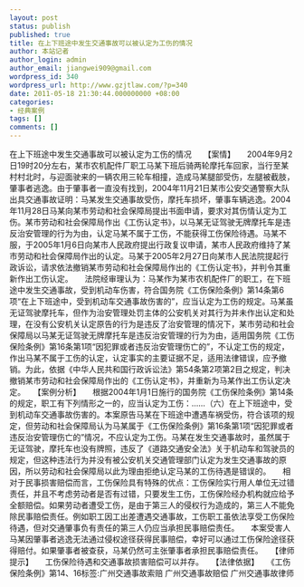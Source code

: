 ```yaml
---
layout: post
status: publish
published: true
title: 在上下班途中发生交通事故可以被认定为工伤的情况
author: 本站记者
author_login: admin
author_email: jiangwei909@gmail.com
wordpress_id: 340
wordpress_url: http://www.gzjtlaw.com/?p=340
date: 2011-05-18 21:30:44.000000000 +08:00
categories:
- 经典案例
tags: []
comments: []
---
```

在上下班途中发生交通事故可以被认定为工伤的情况　　【案情】　　2004年9月2日19时20分左右，某市农机配件厂职工马某下班后骑两轮摩托车回家，当行至某村村北时，与迎面驶来的一辆农用三轮车相撞，造成马某腿部受伤，左腿被截肢，肇事者逃逸。由于肇事者一直没有找到，2004年11月21日某市公安交通警察大队出具交通事故证明：马某发生交通事故受伤，摩托车损坏，肇事车辆逃逸。2004年11月28日马某向某市劳动和社会保障局提出书面申请，要求对其伤情认定为工伤。某市劳动和社会保障局作出《工伤认定书》，以马某无证驾驶无牌摩托车是违反治安管理的行为为由，认定马某不属于工伤，不能获得工伤保险待遇。马某不服，于2005年1月6日向某市人民政府提出行政复议申请，某市人民政府维持了某市劳动和社会保障局作出的认定。马某于2005年2月27日向某市人民法院提起行政诉讼，请求依法撤销某市劳动和社会保障局作出的《工伤认定书》，并判令其重新作出工伤认定。　　法院经审理认为：马某作为某市农机配件厂的职工，在下班途中发生交通事故，受到机动车伤害，符合国务院《工伤保险条例》第14条第6项&ldquo;在上下班途中，受到机动车交通事故伤害的&rdquo;，应当认定为工伤的规定。马某虽无证驾驶摩托车，但作为治安管理处罚主体的公安机关对其行为并未作出认定和处理，在没有公安机关认定原告的行为是违反了治安管理的情况下，某市劳动和社会保障局以马某无证驾驶无牌摩托车是违反治安管理的行为为由，适用国务院《工伤保险条例》第16条第1项&ldquo;因犯罪或者违反治安管理伤亡的&rdquo;，不认定工伤的规定，作出马某不属于工伤的认定，认定事实的主要证据不足，适用法律错误，应予撤销。为此，依据《中华人民共和国行政诉讼法》第54条第2项第2目之规定，判决撤销某市劳动和社会保障局作出的《工伤认定书》，并重新为马某作出工伤认定决定。　　【案例分析】　　根据2004年1月1日施行的国务院《工伤保险条例》第14条的规定，职工有下列情形之一的，应当认定为工伤：&hellip;&hellip;（六）在上下班途中，受到机动车交通事故伤害的。本案原告马某在下班途中遭遇车祸受伤，符合该项的规定，但劳动和社会保障局认为马某属于《工伤保险条例》第16条第1项&ldquo;因犯罪或者违反治安管理伤亡的&rdquo;情况，不应认定为工伤。马某在发生交通事故时，虽然属于无证驾驶，摩托车也没有牌照，违反了《道路交通安全法》关于机动车和驾驶员的规定，但这种违法行为并没有被公安机关交通管理部门认定为发生交通事故的原因，所以劳动和社会保障局以此为理由拒绝认定马某的工伤待遇是错误的。　　相对于民事损害赔偿而言，工伤保险具有特殊的优点：工伤保险实行用人单位无过错责任，并且不考虑劳动者是否有过错，只要发生工伤，工伤保险经办机构就应给予全额赔偿。如果劳动者遭受工伤，是由于第三人的侵权行为造成的，第三人不能免除民事赔偿责任。例如职工因工出差遭遇交通事故，工伤职工虽依法享受工伤保险待遇，但对交通肇事负有责任的第三人仍应当承担民事赔偿责任。　　本案受害人马某因肇事者逃逸无法通过侵权途径获得民事赔偿，幸好可以通过工伤保险途径获得赔付。如果肇事者被查获，马某仍然可主张肇事者承担民事赔偿责任。　　【律师提示】　　工伤保险待遇和交通事故损害赔偿可以并存。　　【法律依据】　　《工伤保险条例》第14、16标签:广州交通事故索赔 广州交通事故赔偿 广州交通事故律师
